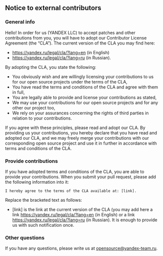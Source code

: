 ## Notice to external contributors
### General info
Hello! In order for us (YANDEX LLC) to accept patches and other contributions from you, you will have to adopt our Contributor License Agreement (the “CLA”). The current version of the CLA you may find here:

* https://yandex.ru/legal/cla/?lang=en (in English)
* https://yandex.ru/legal/cla/?lang=ru (in Russian).

By adopting the CLA, you state the following:

* You obviously wish and are willingly licensing your contributions to us for our open source projects under the terms of the CLA,
* You have read the terms and conditions of the CLA and agree with them in full,
* You are legally able to provide and license your contributions as stated,
* We may use your contributions for our open source projects and for any other our project too,
* We rely on your assurances concerning the rights of third parties in relation to your contributions.

If you agree with these principles, please read and adopt our CLA. By providing us your contributions, you hereby declare that you have read and adopted our CLA, and we may freely merge your contributions with our corresponding open source project and use it in further in accordance with terms and conditions of the CLA.

### Provide contributions
If you have adopted terms and conditions of the CLA, you are able to provide your contributions. When you submit your pull request, please add the following information into it:

```
I hereby agree to the terms of the CLA available at: [link].
```

Replace the bracketed text as follows:

* [link] is the link at the current version of the CLA (you may add here a link https://yandex.ru/legal/cla/?lang=en (in English) or a link https://yandex.ru/legal/cla/?lang=ru (in Russian).
  It is enough to provide us with such notification once.

### Other questions
If you have any questions, please write us at opensource@yandex-team.ru.

